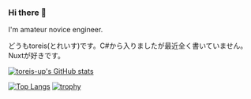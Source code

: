 ### Hi there 👋

I'm amateur novice engineer.

どうもtoreis(とれいす)です。C#から入りましたが最近全く書いていません。
Nuxtが好きです。

[![toreis-up's GitHub stats](https://github-readme-stats.vercel.app/api?username=toreis-up&show_icons=true&theme=dark)](https://github.com/anuraghazra/github-readme-stats)

[![Top Langs](https://github-readme-stats.vercel.app/api/top-langs/?username=toreis-up)](https://github.com/anuraghazra/github-readme-stats)
[![trophy](https://github-profile-trophy.vercel.app/?username=toreis-up&theme=dracula&column=7
)](https://github.com/ryo-ma/github-profile-trophy)
<!--
**tos-up/tos-up** is a ✨ _special_ ✨ repository because its `README.md` (this file) appears on your GitHub profile.

Here are some ideas to get you started:

- 🔭 I’m currently working on ...
- 🌱 I’m currently learning ...
- 👯 I’m looking to collaborate on ...
- 🤔 I’m looking for help with ...
- 💬 Ask me about ...
- 📫 How to reach me: ...
- 😄 Pronouns: ...
- ⚡ Fun fact: ...
-->
